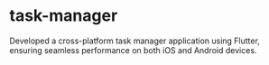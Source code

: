 # task-manager
Developed a cross-platform task manager application using Flutter, ensuring seamless performance on both iOS and Android devices.
